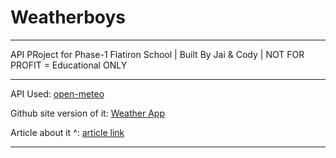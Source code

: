 # Weatherboys

<hr>

API PRoject for Phase-1 Flatiron School | Built By Jai & Cody | NOT FOR PROFIT = Educational ONLY

<hr>

API Used: [open-meteo](https://open-meteo.com/)

Github site version of it: [Weather App](https://jstellmacher.github.io/Weatherboys/)

Article about it ^: [article link](https://dev.to/jstellmacher/that-is-so-fetch-weather-api-webapp-1fo5)

<hr>
